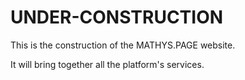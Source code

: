 # UNDER-CONSTRUCTION
This is the construction of the MATHYS.PAGE website. 

It will bring together all the platform's services.
